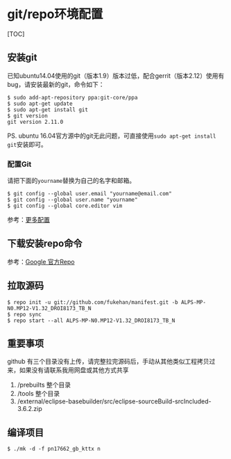 # git/repo环境配置

[TOC]

## 安装git

已知ubuntu14.04使用的git（版本1.9）版本过低，配合gerrit（版本2.12）使用有bug，请安装最新的git，命令如下：

```
$ sudo add-apt-repository ppa:git-core/ppa
$ sudo apt-get update
$ sudo apt-get install git
$ git version
git version 2.11.0
```

PS. ubuntu 16.04官方源中的git无此问题，可直接使用`sudo apt-get install git`安装即可。

### 配置Git

请把下面的`yourname`替换为自己的名字和邮箱。

```
$ git config --global user.email "yourname@email.com"
$ git config --global user.name "yourname"
$ git config --global core.editor vim
```

参考：[更多配置](https://git-scm.com/book/zh/v2/%E8%87%AA%E5%AE%9A%E4%B9%89-Git-%E9%85%8D%E7%BD%AE-Git)

## 下载安装repo命令
参考：[Google 官方Repo](https://source.android.com/source/downloading)

## 拉取源码

```
$ repo init -u git://github.com/fukehan/manifest.git -b ALPS-MP-N0.MP12-V1.32_DROI8173_TB_N
$ repo sync
$ repo start --all ALPS-MP-N0.MP12-V1.32_DROI8173_TB_N
```

## 重要事项

github 有三个目录没有上传，请完整拉完源码后，手动从其他类似工程拷贝过来，如果没有请联系我用网盘或其他方式共享

1. /prebuilts 整个目录
2. /tools 整个目录
3. /external/eclipse-basebuilder/src/eclipse-sourceBuild-srcIncluded-3.6.2.zip


## 编译项目

```
$ ./mk -d -f pn17662_gb_kttx n
```


